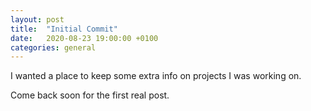 ```yaml
---
layout: post
title:  "Initial Commit"
date:   2020-08-23 19:00:00 +0100
categories: general
---
```


I wanted a place to keep some extra info on projects I was working on.

Come back soon for the first real post.
